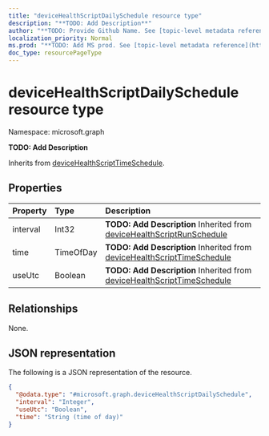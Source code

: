 ```yaml
---
title: "deviceHealthScriptDailySchedule resource type"
description: "**TODO: Add Description**"
author: "**TODO: Provide Github Name. See [topic-level metadata reference](https://msgo.azurewebsites.net/add/document/guidelines/metadata.html#topic-level-metadata)**"
localization_priority: Normal
ms.prod: "**TODO: Add MS prod. See [topic-level metadata reference](https://msgo.azurewebsites.net/add/document/guidelines/metadata.html#topic-level-metadata)**"
doc_type: resourcePageType
---
```


# deviceHealthScriptDailySchedule resource type


Namespace: microsoft.graph

**TODO: Add Description**


Inherits from [deviceHealthScriptTimeSchedule](../resources/devicehealthscripttimeschedule.md).

## Properties
|Property|Type|Description|
|:---|:---|:---|
|interval|Int32|**TODO: Add Description** Inherited from [deviceHealthScriptRunSchedule](../resources/intune-devicehealthscriptrunschedule.md)|
|time|TimeOfDay|**TODO: Add Description** Inherited from [deviceHealthScriptTimeSchedule](../resources/intune-devicehealthscripttimeschedule.md)|
|useUtc|Boolean|**TODO: Add Description** Inherited from [deviceHealthScriptTimeSchedule](../resources/intune-devicehealthscripttimeschedule.md)|

## Relationships
None.

## JSON representation
The following is a JSON representation of the resource.
<!-- {
  "blockType": "resource",
  "@odata.type": "microsoft.graph.deviceHealthScriptDailySchedule"
}
-->
``` json
{
  "@odata.type": "#microsoft.graph.deviceHealthScriptDailySchedule",
  "interval": "Integer",
  "useUtc": "Boolean",
  "time": "String (time of day)"
}
```

